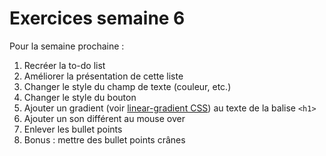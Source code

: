 # Exercices semaine 6

Pour la semaine prochaine :

1. Recréer la to-do list
2. Améliorer la présentation de cette liste
3. Changer le style du champ de texte (couleur, etc.)
4. Changer le style du bouton
5. Ajouter un gradient (voir [linear-gradient CSS](https://www.w3schools.com/css/css3_gradients.asp)) au texte de la balise `<h1>`
6. Ajouter un son différent au mouse over
7. Enlever les bullet points
8. Bonus : mettre des bullet points crânes
